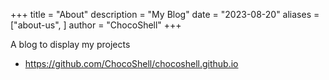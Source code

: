 +++
title = "About"
description = "My Blog"
date = "2023-08-20"
aliases = ["about-us", ]
author = "ChocoShell"
+++

A blog to display my projects

* https://github.com/ChocoShell/chocoshell.github.io
